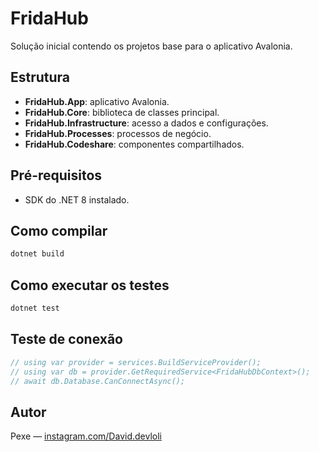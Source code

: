 # FridaHub

Solução inicial contendo os projetos base para o aplicativo Avalonia.

## Estrutura
- **FridaHub.App**: aplicativo Avalonia.
- **FridaHub.Core**: biblioteca de classes principal.
- **FridaHub.Infrastructure**: acesso a dados e configurações.
- **FridaHub.Processes**: processos de negócio.
- **FridaHub.Codeshare**: componentes compartilhados.

## Pré-requisitos
- SDK do .NET 8 instalado.

## Como compilar
```bash
dotnet build
```

## Como executar os testes
```bash
dotnet test
```

## Teste de conexão

```csharp
// using var provider = services.BuildServiceProvider();
// using var db = provider.GetRequiredService<FridaHubDbContext>();
// await db.Database.CanConnectAsync();
```

## Autor
Pexe — [instagram.com/David.devloli](https://www.instagram.com/David.devloli)
